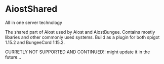 # AiostShared

All in one server technology

The shared part of Aiost used by Aiost and AiostBungee.
Contains mostly libaries and other commonly used systems.
Build as a plugin for both spigot 1.15.2 and BungeeCord 1.15.2.

CURRETLY NOT SUPPORTED AND CONTINUED!! 
might update it in the future...
